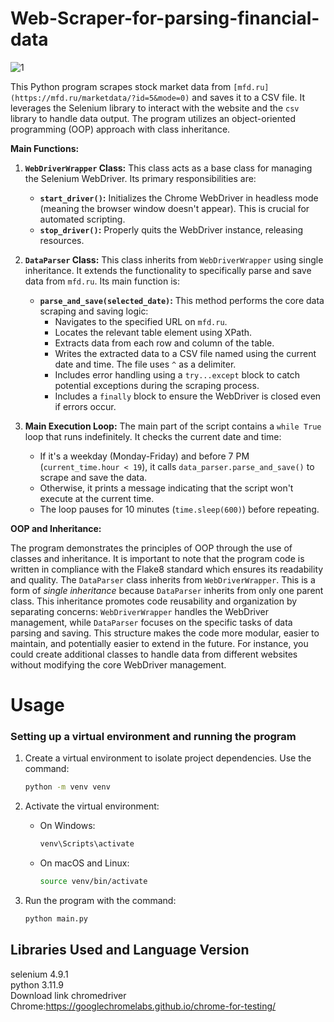 # Web-Scraper-for-parsing-financial-data
![1](https://github.com/Fetkulingr/Web-Scraper-for-parsing-financial-data/assets/103204349/bf5fd339-07f5-4b10-9cee-d9588faae5ee)

This Python program scrapes stock market data from `[mfd.ru](https://mfd.ru/marketdata/?id=5&mode=0)` and saves it to a CSV file.  It leverages the Selenium library to interact with the website and the `csv` library to handle data output.  The program utilizes an object-oriented programming (OOP) approach with class inheritance.

**Main Functions:**

1. **`WebDriverWrapper` Class:** This class acts as a base class for managing the Selenium WebDriver.  Its primary responsibilities are:

    * **`start_driver()`:** Initializes the Chrome WebDriver in headless mode (meaning the browser window doesn't appear). This is crucial for automated scripting.
    * **`stop_driver()`:** Properly quits the WebDriver instance, releasing resources.

2. **`DataParser` Class:** This class inherits from `WebDriverWrapper` using single inheritance. It extends the functionality to specifically parse and save data from `mfd.ru`.  Its main function is:

    * **`parse_and_save(selected_date)`:** This method performs the core data scraping and saving logic:
        * Navigates to the specified URL on `mfd.ru`.
        * Locates the relevant table element using XPath.
        * Extracts data from each row and column of the table.
        * Writes the extracted data to a CSV file named using the current date and time.  The file uses `^` as a delimiter.
        * Includes error handling using a `try...except` block to catch potential exceptions during the scraping process.
        * Includes a `finally` block to ensure the WebDriver is closed even if errors occur.

3. **Main Execution Loop:** The main part of the script contains a `while True` loop that runs indefinitely.  It checks the current date and time:

    * If it's a weekday (Monday-Friday) and before 7 PM (`current_time.hour < 19`), it calls `data_parser.parse_and_save()` to scrape and save the data.
    * Otherwise, it prints a message indicating that the script won't execute at the current time.
    * The loop pauses for 10 minutes (`time.sleep(600)`) before repeating.


**OOP and Inheritance:**

The program demonstrates the principles of OOP through the use of classes and inheritance. It is important to note that the program code is written in compliance with the Flake8 standard which ensures its readability and quality. The `DataParser` class inherits from `WebDriverWrapper`. This is a form of *single inheritance* because `DataParser` inherits from only one parent class. This inheritance promotes code reusability and organization by separating concerns:  `WebDriverWrapper` handles the WebDriver management, while `DataParser` focuses on the specific tasks of data parsing and saving. This structure makes the code more modular, easier to maintain, and potentially easier to extend in the future.  For instance, you could create additional classes to handle data from different websites without modifying the core WebDriver management.

# Usage
### Setting up a virtual environment and running the program

1. Create a virtual environment to isolate project dependencies.
   Use the command:
   ```bash
   python -m venv venv
   ```

2. Activate the virtual environment:
   - On Windows:
     ```bash
     venv\Scripts\activate
     ```
   - On macOS and Linux:
     ```bash
     source venv/bin/activate
     ```

3. Run the program with the command:
   ```bash
   python main.py
   ```
## Libraries Used and Language Version
selenium               4.9.1 <br />
python 3.11.9  <br />
Download link chromedriver Chrome:https://googlechromelabs.github.io/chrome-for-testing/
